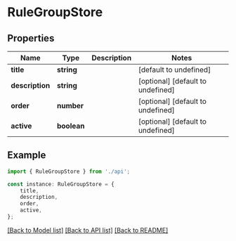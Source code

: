 # RuleGroupStore


## Properties

Name | Type | Description | Notes
------------ | ------------- | ------------- | -------------
**title** | **string** |  | [default to undefined]
**description** | **string** |  | [optional] [default to undefined]
**order** | **number** |  | [optional] [default to undefined]
**active** | **boolean** |  | [optional] [default to undefined]

## Example

```typescript
import { RuleGroupStore } from './api';

const instance: RuleGroupStore = {
    title,
    description,
    order,
    active,
};
```

[[Back to Model list]](../README.md#documentation-for-models) [[Back to API list]](../README.md#documentation-for-api-endpoints) [[Back to README]](../README.md)

